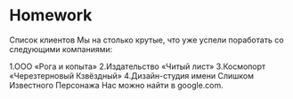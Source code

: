 # Homework
Список клиентов
Мы на столько крутые, что уже успели поработать со следующими компаниями:

1.ООО «Рога и копыта»
2.Издательство «Читый лист»
3.Космопорт «Черезтерновый Кзвёздный»
4.Дизайн-студия имени Слишком Известного Персонажа
Нас можно найти в google.com.